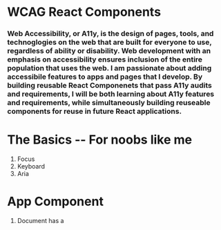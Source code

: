 # WCAG React Components
### Web Accessibility, or A11y, is the design of pages, tools, and technoglogies on the web that are built for everyone to use, regardless of ability or disability. Web development with an emphasis on accessibility ensures inclusion of the entire population that uses the web. I am passionate about adding accessibile features to apps and pages that I develop. By building reusable React Componenets that pass A11y audits and requirements, I will be both learning about A11y features and requirements, while simultaneously building reuseable components for reuse in future React applications.

# The Basics -- For noobs like me
1. Focus
2. Keyboard
3. Aria

# App Component
1. Document has a <title> element
2. <html> element has a [lang] attribute
3. <html> element has a valid value for its [lang] attribute
4. [user-scalable="no"] is not used in the <meta name="viewport"> element and the [maximum-scale] attribute is not less than 5.

# Button Component
### Passed Audits in Google Chrome
1. [aria-*] attributes match their roles
2. [aria-*] attributes have valid values
3. [aria-*] attributes are valid and not misspelled
4. Buttons have an accessible name
5. Background and foreground colors have a sufficient contrast ratio
6. No element has a [tabindex] value greater than 0

# Inert Polyfills
### WICG GH [https://github.com/WICG/inert](https://github.com/WICG/inert)
#### The inert attribute/property allows web authors to mark parts of the DOM tree as inert. This means, when a node is inert, the user agent must act as if the node was absent for the purposes of targeting user interaction events, they may ignore the node for the purposes of text search user interfaces, and may prevent the user from selecting text in that node. 
#### Think of a Side Drawer Menu - you may want the elements inside it unfocusable (by mouse, pointer events, or keyboard tabbing) unless it is selected. Otherwise, the user might be tabbing through a page and the focus will disapper.

# Resources
### W3C [https://www.w3.org/](https://www.w3.org/)
### ReactJS [https://reactjs.org/docs/accessibility.html](https://reactjs.org/docs/accessibility.html)
### Google Chrome Developers [https://www.youtube.com/watch?v=fGLp_gfMMGU&list=PLNYkxOF6rcICWx0C9LVWWVqvHlYJyqw7g&index=29](https://www.youtube.com/watch?v=fGLp_gfMMGU&list=PLNYkxOF6rcICWx0C9LVWWVqvHlYJyqw7g&index=29)

Goals:
Inert Polyfill - Work on adding the close button on sidedrawer, arias, toggles, and keybaord additions needed.
Contact Data - work on building out the a11y and test
Loading Component - alerts using when page is loading
Annoucements Component - messaging announcements
Modal
